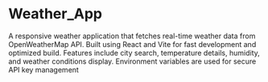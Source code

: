 # Weather_App
A responsive weather application that fetches real-time weather data from OpenWeatherMap API. Built using React and Vite for fast development and optimized build. Features include city search, temperature details, humidity, and weather conditions display. Environment variables are used for secure API key management
